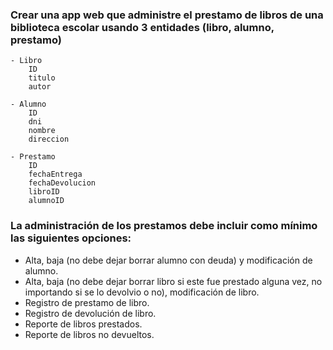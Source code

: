 ### Crear una app web que administre el prestamo de libros de una biblioteca escolar usando 3 entidades (libro, alumno, prestamo)

```
- Libro
    ID
    titulo
    autor

- Alumno
    ID
    dni
    nombre
    direccion

- Prestamo
    ID
    fechaEntrega
    fechaDevolucion
    libroID
    alumnoID
```

### La administración de los prestamos debe incluir como mínimo las siguientes opciones:
- Alta, baja (no debe dejar borrar alumno con deuda) y modificación de alumno.
- Alta, baja (no debe dejar borrar libro si este fue prestado alguna vez,
    no importando si se lo devolvio o no), modificación de libro.
- Registro de prestamo de libro.
- Registro de devolución de libro.
- Reporte de libros prestados.
- Reporte de libros no devueltos.

